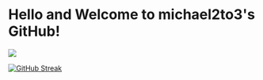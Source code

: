 # Hello and Welcome to michael2to3's GitHub!

![](https://giphy.com/embed/ieBWQkIVEELhbizGAp)

[![GitHub Streak](https://github-readme-streak-stats.herokuapp.com?user=michael2to3&theme=dark&hide_border=true)](https://git.io/streak-stats)
